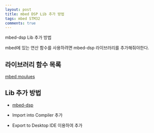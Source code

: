 ```yaml
---
layout: post
title: mbed DSP Lib 추가 방법
tags: mbed STM32
comments: true
---
```


mbed-dsp Lib 추가 방법

mbed에 있는 연산 함수를 사용하려면 mbed-dsp 라이브러리를 추가해줘야한다.

## 라이브러리 함수 목록

[mbed moulues](https://docs.mbed.com/docs/mbed-os-api/en/latest/api/modules.html)

## Lib 추가 방법

- [mbed-dsp](https://developer.mbed.org/users/mbed_official/code/mbed-dsp/)

- Import into Compiler 추가
- Export to Desktop IDE 이용하여 추가